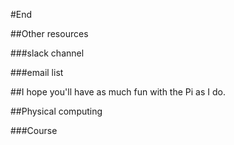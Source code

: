 

#End



##Other resources



###slack channel



###email list



##I hope you'll have as much fun with the Pi as I do.



##Physical computing



###Course

